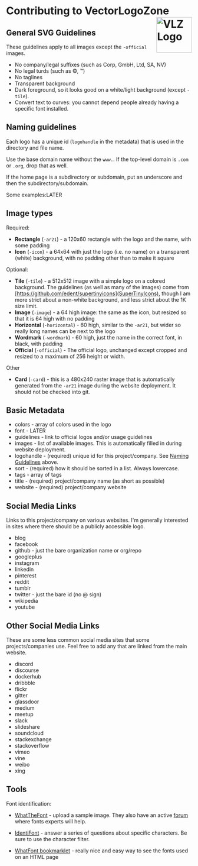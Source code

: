 # Contributing to VectorLogoZone [<img alt="VLZ Logo" src="https://www.vectorlogo.zone/logos/vectorlogozone/vectorlogozone-tile.svg" height="96" align="right"/>](https://www.vectorlogo.zone)


## General SVG Guidelines

These guidelines apply to all images except the `-official` images.

 * No company/legal suffixes (such as Corp, GmbH, Ltd, SA, NV)
 * No legal turds (such as &copy;, &trade;)
 * No taglines
 * Transparent background
 * Dark foreground, so it looks good on a white/light background (except `-tile`).
 * Convert text to curves: you cannot depend people already having a specific font installed. 

## Naming guidelines

Each logo has a unique id (`logohandle` in the metadata) that is used in the directory and file name.

Use the base domain name without the `www.`.  If the top-level domain is `.com` or `.org`, drop that as well.
  
If the home page is a subdirectory or subdomain, put an underscore and then the subdirectory/subdomain.

Some examples:LATER

## Image types

Required:
 * **Rectangle** (`-ar21`) - a 120x60 rectangle with the logo and the name, with some padding
 * **Icon** (`-icon`) - a 64x64 with just the logo (i.e. no name) on a transparent (white) background, with no padding other than to make it square
 
Optional:
 * **Tile** (`-tile`) - a 512x512 image with a simple logo on a colored background.  The guidelines (as well as many of the images) come from  [https://github.com/edent/supertinyicons](SuperTinyIcons), though 
   I am more strict about a non-white background, and less strict about the 1K size limit.
 * **Image** (`-image`) - a 64 high image: the same as the icon, but resized so that it is 64 high with no padding
 * **Horizontal** (`-horizontal`) - 60 high, similar to the `-ar21`, but wider so really long names can be next to the logo
 * **Wordmark** (`-wordmark`) - 60 high, just the name in the correct font, in black, with padding
 * **Official** (`-official`) - The official logo, unchanged except cropped and resized to a maximum of 256 height or width.
 
Other
 * **Card** (`-card`) - this is a 480x240 raster image that is automatically generated from the `-ar21` image during the
   website deployment.  It should not be checked into git.
   
## Basic Metadata

 * colors - array of colors used in the logo
 * font - LATER
 * guidelines - link to official logos and/or usage guidelines
 * images - list of available images.  This is automatically filled in during website deployment.
 * logohandle - (required) unique id for this project/company.  See [Naming Guidelines](#naming-guidelines) above.
 * sort - (required) how it should be sorted in a list.  Always lowercase.
 * tags - array of tags
 * title - (required) project/company name (as short as possible)
 * website - (required) project/company website

## Social Media Links

Links to this project/company on various websites.  I'm generally interested in sites where there should be a publicly accessible logo.

 * blog
 * facebook
 * github - just the bare organization name or org/repo
 * googleplus
 * instagram
 * linkedin
 * pinterest
 * reddit
 * tumblr
 * twitter - just the bare id (no @ sign)
 * wikipedia
 * youtube

 
## Other Social Media Links

These are some less common social media sites that some projects/companies use.  Feel free to add any that are linked from the main website.

 * discord 
 * discourse 
 * dockerhub 
 * dribbble 
 * flickr 
 * gitter 
 * glassdoor 
 * medium 
 * meetup 
 * slack 
 * slideshare 
 * soundcloud 
 * stackexchange 
 * stackoverflow 
 * vimeo 
 * vine 
 * weibo 
 * xing

## Tools

Font identification:
 * [WhatTheFont](http://www.myfonts.com/WhatTheFont/) - upload a sample image.  They also have an active [forum](http://www.myfonts.com/WhatTheFont/forum/) where fonts experts will help.</p>
 * [IdentiFont](http://www.identifont.com/) - answer a series of questions about specific characters.  Be sure to use the character filter.</p>
 * [WhatFont bookmarklet](http://www.chengyinliu.com/whatfont.html) - really nice and easy way to see the fonts used on an HTML page</p>

 
